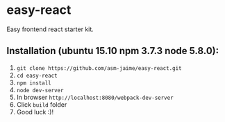 # easy-react
Easy frontend react starter kit.
## Installation (ubuntu 15.10 npm 3.7.3 node 5.8.0):
1. `git clone https://github.com/asm-jaime/easy-react.git`
2. `cd easy-react`
3. `npm install`
4. `node dev-server`
5. In browser `http://localhost:8080/webpack-dev-server`
6. Click `build` folder
7. Good luck :)!
